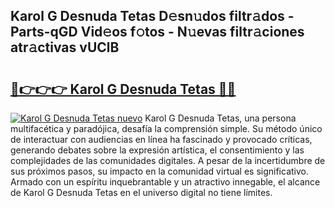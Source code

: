 ## Karol G Desnuda Tetas D𝚎sn𝚞dos filtr𝚊dos - Parts-qGD Vid𝚎os f𝚘tos - N𝚞evas filtr𝚊ciones atr𝚊ctivas vUClB

# <h2><a href="http://mbbwo8y.tromn.icu/?c=Karol+G+Desnuda+Tetas">🔗👉👉👉 Karol G Desnuda Tetas 🔗🔗</a></h2>

[![Karol G Desnuda Tetas nuevo](https://i.imgur.com/pEAQMta.gif)](http://mbbwo8y.tromn.icu/?c=Karol+G+Desnuda+Tetas)
Karol G Desnuda Tetas, una persona multifacética y paradójica, desafía la comprensión simple. Su método único de interactuar con audiencias en línea ha fascinado y provocado críticas, generando debates sobre la expresión artística, el consentimiento y las complejidades de las comunidades digitales. A pesar de la incertidumbre de sus próximos pasos, su impacto en la comunidad virtual es significativo. Armado con un espíritu inquebrantable y un atractivo innegable, el alcance de Karol G Desnuda Tetas en el universo digital no tiene límites.
